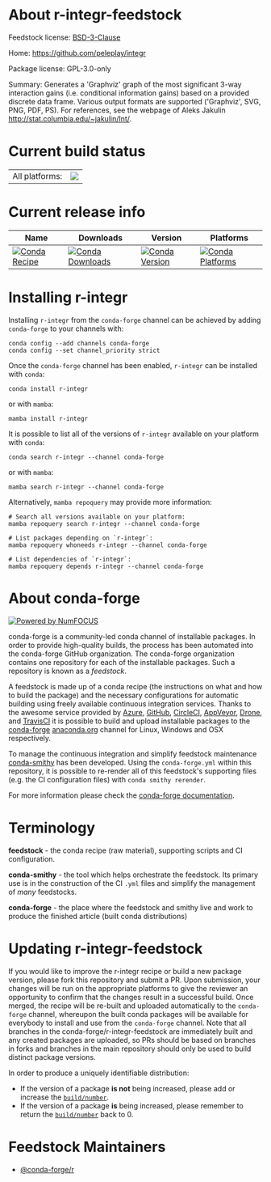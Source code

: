 About r-integr-feedstock
========================

Feedstock license: [BSD-3-Clause](https://github.com/conda-forge/r-integr-feedstock/blob/main/LICENSE.txt)

Home: https://github.com/peleplay/integr

Package license: GPL-3.0-only

Summary: Generates a 'Graphviz' graph of the most significant 3-way interaction gains (i.e. conditional information gains) based on a provided discrete data frame. Various output formats are supported ('Graphviz', SVG, PNG, PDF, PS). For references, see the webpage of Aleks Jakulin <http://stat.columbia.edu/~jakulin/Int/>.

Current build status
====================


<table><tr><td>All platforms:</td>
    <td>
      <a href="https://dev.azure.com/conda-forge/feedstock-builds/_build/latest?definitionId=10994&branchName=main">
        <img src="https://dev.azure.com/conda-forge/feedstock-builds/_apis/build/status/r-integr-feedstock?branchName=main">
      </a>
    </td>
  </tr>
</table>

Current release info
====================

| Name | Downloads | Version | Platforms |
| --- | --- | --- | --- |
| [![Conda Recipe](https://img.shields.io/badge/recipe-r--integr-green.svg)](https://anaconda.org/conda-forge/r-integr) | [![Conda Downloads](https://img.shields.io/conda/dn/conda-forge/r-integr.svg)](https://anaconda.org/conda-forge/r-integr) | [![Conda Version](https://img.shields.io/conda/vn/conda-forge/r-integr.svg)](https://anaconda.org/conda-forge/r-integr) | [![Conda Platforms](https://img.shields.io/conda/pn/conda-forge/r-integr.svg)](https://anaconda.org/conda-forge/r-integr) |

Installing r-integr
===================

Installing `r-integr` from the `conda-forge` channel can be achieved by adding `conda-forge` to your channels with:

```
conda config --add channels conda-forge
conda config --set channel_priority strict
```

Once the `conda-forge` channel has been enabled, `r-integr` can be installed with `conda`:

```
conda install r-integr
```

or with `mamba`:

```
mamba install r-integr
```

It is possible to list all of the versions of `r-integr` available on your platform with `conda`:

```
conda search r-integr --channel conda-forge
```

or with `mamba`:

```
mamba search r-integr --channel conda-forge
```

Alternatively, `mamba repoquery` may provide more information:

```
# Search all versions available on your platform:
mamba repoquery search r-integr --channel conda-forge

# List packages depending on `r-integr`:
mamba repoquery whoneeds r-integr --channel conda-forge

# List dependencies of `r-integr`:
mamba repoquery depends r-integr --channel conda-forge
```


About conda-forge
=================

[![Powered by
NumFOCUS](https://img.shields.io/badge/powered%20by-NumFOCUS-orange.svg?style=flat&colorA=E1523D&colorB=007D8A)](https://numfocus.org)

conda-forge is a community-led conda channel of installable packages.
In order to provide high-quality builds, the process has been automated into the
conda-forge GitHub organization. The conda-forge organization contains one repository
for each of the installable packages. Such a repository is known as a *feedstock*.

A feedstock is made up of a conda recipe (the instructions on what and how to build
the package) and the necessary configurations for automatic building using freely
available continuous integration services. Thanks to the awesome service provided by
[Azure](https://azure.microsoft.com/en-us/services/devops/), [GitHub](https://github.com/),
[CircleCI](https://circleci.com/), [AppVeyor](https://www.appveyor.com/),
[Drone](https://cloud.drone.io/welcome), and [TravisCI](https://travis-ci.com/)
it is possible to build and upload installable packages to the
[conda-forge](https://anaconda.org/conda-forge) [anaconda.org](https://anaconda.org/)
channel for Linux, Windows and OSX respectively.

To manage the continuous integration and simplify feedstock maintenance
[conda-smithy](https://github.com/conda-forge/conda-smithy) has been developed.
Using the ``conda-forge.yml`` within this repository, it is possible to re-render all of
this feedstock's supporting files (e.g. the CI configuration files) with ``conda smithy rerender``.

For more information please check the [conda-forge documentation](https://conda-forge.org/docs/).

Terminology
===========

**feedstock** - the conda recipe (raw material), supporting scripts and CI configuration.

**conda-smithy** - the tool which helps orchestrate the feedstock.
                   Its primary use is in the construction of the CI ``.yml`` files
                   and simplify the management of *many* feedstocks.

**conda-forge** - the place where the feedstock and smithy live and work to
                  produce the finished article (built conda distributions)


Updating r-integr-feedstock
===========================

If you would like to improve the r-integr recipe or build a new
package version, please fork this repository and submit a PR. Upon submission,
your changes will be run on the appropriate platforms to give the reviewer an
opportunity to confirm that the changes result in a successful build. Once
merged, the recipe will be re-built and uploaded automatically to the
`conda-forge` channel, whereupon the built conda packages will be available for
everybody to install and use from the `conda-forge` channel.
Note that all branches in the conda-forge/r-integr-feedstock are
immediately built and any created packages are uploaded, so PRs should be based
on branches in forks and branches in the main repository should only be used to
build distinct package versions.

In order to produce a uniquely identifiable distribution:
 * If the version of a package **is not** being increased, please add or increase
   the [``build/number``](https://docs.conda.io/projects/conda-build/en/latest/resources/define-metadata.html#build-number-and-string).
 * If the version of a package **is** being increased, please remember to return
   the [``build/number``](https://docs.conda.io/projects/conda-build/en/latest/resources/define-metadata.html#build-number-and-string)
   back to 0.

Feedstock Maintainers
=====================

* [@conda-forge/r](https://github.com/orgs/conda-forge/teams/r/)

